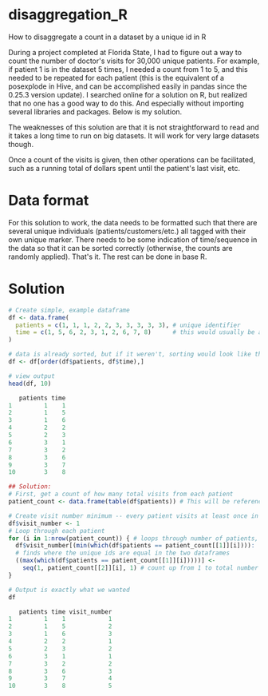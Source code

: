 # disaggregation_R
How to disaggregate a count in a dataset by a unique id in R

During a project completed at Florida State, I had to figure out a way to count the number of doctor's visits for 30,000 unique patients. For example, if patient 1 is in the dataset 5 times, I needed a count from 1 to 5, and this needed to be repeated for each patient (this is the equivalent of a posexplode in Hive, and can be accomplished easily in pandas since the 0.25.3 version update). I searched online for a solution on R, but realized that no one has a good way to do this. And especially without importing several libraries and packages. Below is my solution.  

The weaknesses of this solution are that it is not straightforward to read and it takes a long time to run on big datasets. It will work for very large datasets though.  

Once a count of the visits is given, then other operations can be facilitated, such as a running total of dollars spent until the patient's last visit, etc.  

# Data format
For this solution to work, the data needs to be formatted such that there are several unique individuals (patients/customers/etc.) all tagged with their own unique marker. There needs to be some indication of time/sequence in the data so that it can be sorted correctly (otherwise, the counts are randomly applied). That's it. The rest can be done in base R.  

# Solution

```R
# Create simple, example dataframe
df <- data.frame(
  patients = c(1, 1, 1, 2, 2, 3, 3, 3, 3, 3), # unique identifier
  time = c(1, 5, 6, 2, 3, 1, 2, 6, 7, 8)      # this would usually be a date
)

# data is already sorted, but if it weren't, sorting would look like this
df <- df[order(df$patients, df$time),]

# view output
head(df, 10)

   patients time
1         1    1
2         1    5
3         1    6
4         2    2
5         2    3
6         3    1
7         3    2
8         3    6
9         3    7
10        3    8

## Solution:
# First, get a count of how many total visits from each patient
patient_count <- data.frame(table(df$patients)) # This will be referenced in the following loop

# Create visit number minimum -- every patient visits at least once in this example
df$visit_number <- 1
# Loop through each patient
for (i in 1:nrow(patient_count)) { # loops through number of patients, not rows in df
  df$visit_number[(min(which(df$patients == patient_count[[1]][i]))):
  # finds where the unique ids are equal in the two dataframes
  ((max(which(df$patients == patient_count[[1]][i]))))] <-
    seq(1, patient_count[[2]][i], 1) # count up from 1 to total number of visits
}

# Output is exactly what we wanted
df

   patients time visit_number
1         1    1            1
2         1    5            2
3         1    6            3
4         2    2            1
5         2    3            2
6         3    1            1
7         3    2            2
8         3    6            3
9         3    7            4
10        3    8            5
```
